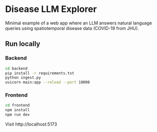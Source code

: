 # Disease LLM Explorer

Minimal example of a web app where an LLM answers natural language queries using spatiotemporal disease data (COVID-19 from JHU).

## Run locally

### Backend
```bash
cd backend
pip install -r requirements.txt
python ingest.py
uvicorn main:app --reload --port 10000
```

### Frontend
```bash
cd frontend
npm install
npm run dev
```

Visit http://localhost:5173
